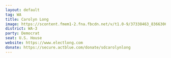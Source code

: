 ```yaml
---
layout: default
tag: WA
title: Carolyn Long
image: https://scontent.fmem1-2.fna.fbcdn.net/v/t1.0-9/37338463_836630646527956_407113400162713600_n.jpg?_nc_cat=0&oh=3ac3f5ceca0d87b3693ba70f4e9b0aee&oe=5C1E6226
district: WA-3
party: Democrat
seat: U.S. House 
website: https://www.electlong.com
donate: https://secure.actblue.com/donate/sdcarolynlong
---
```

